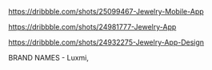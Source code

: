 https://dribbble.com/shots/25099467-Jewelry-Mobile-App

https://dribbble.com/shots/24981777-Jewelry-App

https://dribbble.com/shots/24932275-Jewelry-App-Design

BRAND NAMES - Luxmi,
